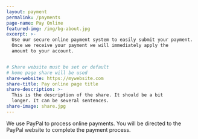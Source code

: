 ```yaml
---
layout: payment
permalink: /payments
page-name: Pay Online
featured-img: /img/bg-about.jpg
excerpt: >-
  Use our secure online payment system to easily submit your payment.
  Once we receive your payment we will immediately apply the 
  amount to your account.


# Share website must be set or default
# home page share will be used
share-website: https://mywebsite.com
share-title: Pay online page title
share-description: >-
  This is the description of the share. It should be a bit
  longer. It can be several sentences.
share-image: share.jpg
---
```


We use PayPal to process online payments. You will be directed 
to the PayPal website to complete the payment process.